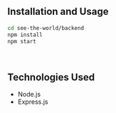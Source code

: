 ## Installation and Usage

 ```bash
cd see-the-world/backend
npm install
npm start
```

&emsp;

## Technologies Used

- Node.js
- Express.js
